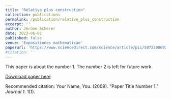 ```yaml
---
title: "Relative plus construction"
collection: publications
permalink: /publication/relative_plus_construction
excerpt: ''
author: Jérôme Scherer
date: 2023-06-01
published: false
venue: 'Expositiones mathematicae'
paperurl: 'https://www.sciencedirect.com/science/article/pii/S0723086923000348'
#citation: ''
---
```

This paper is about the number 1. The number 2 is left for future work.

[Download paper here](http://academicpages.github.io/files/paper1.pdf)

Recommended citation: Your Name, You. (2009). "Paper Title Number 1." <i>Journal 1</i>. 1(1).